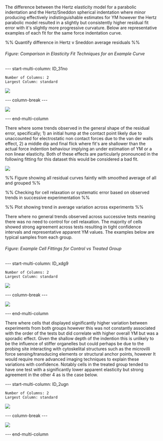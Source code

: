 
The difference between the Hertz elasticity model for a parabolic indentation and the Hertz/Sneddon spherical indentation where minor producing effectively indistinguishable estimates for YM however the Hertz parabolic model resulted in a slightly but consistently higher residual fit error with it's slightly more progressive curvature.  Below are representative examples of each fit for the same force indentation curve.

%% Quantify difference in Hertz v Sneddon average residuals %%

###### Figure: Comparison in Elasticity Fit Techniques for an Example Curve
--- start-multi-column: ID_31no
```column-settings
Number of Columns: 2
Largest Column: standard
```


![](Projects/Uni%20Projects/Individual%20project/Workspace/Figures/Fit%20Quality/Experiments/Sneddon/Control/Control-2011.03.22-18.41.44.svg)


--- column-break ---


![](Projects/Uni%20Projects/Individual%20project/Workspace/Figures/Fit%20Quality/Experiments/Hertz/Control/Control-2011.03.22-18.41.44.svg)


--- end-multi-column

There where some trends observed in the general shape of the residual error, specifically; 1) an initial hump at the contact point likely due to unaccounted for electrostatic non contact forces due to the van der walls effect,  2) a middle dip and final flick where fit's are shallower than the actual force indention behaviour implying an under estimation of YM or a non linear elasticity. Both of these effects are particularly pronounced in the following fitting for this dataset this would be considered a bad fit.

![](Projects/Uni%20Projects/Individual%20project/Workspace/Figures/Fit%20Quality/Experiments/Sneddon/Control/Control-2011.03.22-19.35.48.svg)

%% Figure showing all residual curves faintly with smoothed average of all and grouped %%


%% Checking for cell relaxation or systematic error based on observed trends in successive experimentation %%

%% Plot showing trend in average variation across experiments %%

There where no general trends observed across successive tests meaning there was no need to control for cell relaxation. The majority of cells showed strong agreement across tests resulting in tight confidence intervals and representative apparent YM values. The examples below are typical samples from each group.

###### Figure: Example Cell Fittings for Control vs Treated Group


--- start-multi-column: ID_xdg9
```column-settings
Number of Columns: 2
Largest Column: standard
```


![](Control-Cell6.svg)


--- column-break ---


![](Treated-Cell12.svg)


--- end-multi-column


There where cells that displayed significantly higher variation between experiments from both groups however this was not constantly associated with the order of the tests but did correlate with higher overall YM but was a sporadic effect. Given the shallow depth of the indention this is unlikely to be the influence of stiffer organelles but could perhaps be due to the probing site interacting with cytoskelital structures such as the microvilli force sensing/transducing elements or structural anchor points, however It would require more advanced imaging techniques to explain these variations with confidence. Notably cells in the treated group tended to have one test with a significantly lower apparent elasticity but strong agreement in the other 4 as is the case below. 

--- start-multi-column: ID_2ugn
```column-settings
Number of Columns: 2
Largest Column: standard
```


![](Control-Cell4.svg)


--- column-break ---


![](Treated-Cell7.svg)


--- end-multi-column


